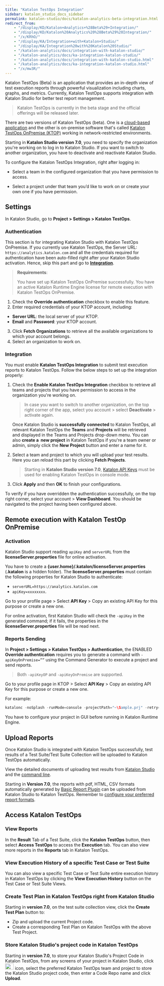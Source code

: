 ```yaml
---
title: "Katalon TestOps Integration" 
sidebar: katalon_studio_docs_sidebar
permalink: katalon-studio/docs/katalon-analytics-beta-integration.html 
redirect_from:
    - "/display/KD/Katalon+Analytics+%28Beta%29+Integration/"
    - "/display/KD/Katalon%20Analytics%20%28Beta%29%20Integration/"
    - "/x/KRhO/"
    - "/display/KA/Integration+with+Katalon+Studio/"
    - "/display/KA/Integration%20with%20Katalon%20Studio/"
    - "/katalon-analytics/docs/integration-with-katalon-studio/"
    - "/katalon-analytics/docs/ka-integration-katalon-studio/"
    - "/katalon-analytics/docs/integration-with-katalon-studio.html"
    - "/katalon-analytics/docs/ka-integration-katalon-studio.html"
    - "/x/mw3R/"
---
```

Katalon TestOps (Beta) is an application that provides an in-depth view of test execution reports through powerful visualization including charts, graphs, and metrics. Currently, Katalon TestOps supports integration with Katalon Studio for better test report management.

> Katalon TestOps is currently in the beta stage and the official offerings will be released later.

There are two versions of Katalon TestOps (beta). One is a [cloud-based application](https://docs.katalon.com/katalon-analytics/docs/overview.html) and the other is on-premise software that's called [Katalon TestOps OnPremise (KTOP)](https://docs.katalon.com/katalon-analytics/docs/ktop-overview.html) working in network-restricted environments. 

Starting in **Katalon Studio version 7.0**, you need to specify the organization you're working on to log in to Katalon Studio. If you want to switch to another organization, you have to deactivate and reactivate Katalon Studio.

To configure the Katalon TestOps Integration, right after logging in:

* Select a team in the configured organization that you have permission to access.

* Select a project under that team you’d like to work on or create your own one if you have permission.

## Settings

In Katalon Studio, go to **Project > Settings > Katalon TestOps**.

### Authentication

This section is for integrating Katalon Studio with Katalon TestOps OnPremise. If you currently use Katalon TestOps, the Server URL: `https://analytics.katalon.com` and all the credentials required for authentication have been auto-filled right after your Katalon Studio activation. Hence, skip this part and go to [**Integration**](https://docs.katalon.com/katalon-studio/docs/katalon-analytics-beta-integration.html#integration).

> **Requirements**:
>
> You have set up Katalon TestOps OnPremise successfully.
> You have an active Katalon Runtime Engine license for remote execution with Katalon TestOps OnPremise.

1. Check the **Override authentication** checkbox to enable this feature.
2. Enter required credentials of your KTOP account, including:

  * **Server URL**: the local server of your KTOP.
  * **Email** and **Password**: your KTOP account.

3. Click **Fetch Organizations** to retrieve all the available organizations to which your account belongs.
4. Select an organization to work on.

### Integration

You must enable **Katalon TestOps Integration** to submit test execution reports to Katalon TestOps. Follow the below steps to set up the integration properly:

1. Check the **Enable Katalon TestOps Integration** checkbox to retrieve all teams and projects that you have permission to access in the organization you're working on.

   > In case you want to switch to another organization, on the top right corner of the app, select you account > select **Deactivate** > activate again.

   Once Katalon Studio is **successfully connected** to Katalon TestOps, all relevant Katalon TestOps the **Teams** and **Projects** will be retrieved and displayed in the Teams and Projects drop-down menu. You can also **create a  new project** in Katalon TestOps if you're a team owner or admin, simply click the **New Project** button and enter a name for it.

2. Select a team and project to which you will upload your test results. Here you can reload this part by clicking **Fetch Projects**.

   > Starting in **Katalon Studio version 7.0**, [Katalon API Keys](/katalon-studio/docs/katalon-apikey-70) must be used for enabling Katalon TestOps in console mode.

3. Click **Apply** and then **OK** to finish your configurations.

To verify if you have overridden the authentication successfully, on the top right corner, select your account > **View Dashboard**. You should be navigated to the project having been configured above.

## Remote execution with Katalon TestOp OnPremise

### Activation

Katalon Studio support reading `apiKey` and `serverURL` from the **licenseServer.properties** file for online activation.

You have to create a **{user.home}/.katalon/licenseServer.properties** (**.katalon** is a hidden folder). The **licenseServer.properties** must contain the following properties for Katalon Studio to authenticate:

* `serverURL=https://analytics.katalon.com`
* `apiKey=xxxxxxxx`.

Go to your profile page > Select **API Key** > Copy an existing API Key for this purpose or create a new one.

For online activation, first Katalon Studio will check the `-apiKey` in the generated command; if it fails, the properties in the **licenseServer.properties** file will be read next.

### Reports Sending

In **Project > Settings > Katalon TestOps > Authentication**, the ENABLED **Override authentication** requires you to generate a command with `-apiKeyOnPremise=””` using the Command Generator to execute a project and send reports.

> Both `-apiKeyOP` and `-apiKeyOnPremise` are supported.

Go to your profile page in KTOP > Select **API Key** > Copy an existing API Key for this purpose or create a new one.

For example:

```groovy
katalonc -noSplash -runMode=console -projectPath="~\Sample.prj" -retry=0 -testSuitePath="Test Suites/Sample Test Suite" -executionProfile="default" -browserType="Chrome" -apiKey="19d******" -apiKeyOnPremise="xxxx"
```

You have to configure your project in GUI before running in Katalon Runtime Engine.

## Upload Reports

Once Katalon Studio is integrated with Katalon TestOps successfully, test results of a Test Suite/Test Suite Collection will be uploaded to Katalon TestOps automatically.

View the detailed documents of uploading test results from [Katalon Studio](https://docs.katalon.com/katalon-analytics/docs/project-management-import-KS.html) and the [command line](https://docs.katalon.com/katalon-analytics/docs/project-management-import-cli.html).

Starting in **Version 7.0**, the reports with pdf, HTML, CSV formats automatically generated by [Basic Report Plugin](https://store.katalon.com/product/59/Basic-Report) can be uploaded from Katalon Studio to Katalon TestOps. Remember to [configure your preferred report formats](https://docs.katalon.com/katalon-studio/docs/basic-report.html#features).

## Access Katalon TestOps

### View Reports

In the **Result** Tab of a Test Suite, click the **Katalon TestOps** button, then select **Access TestOps** to access the **Execution** tab. You can also view more reports in the **Reports** tab in Katalon TestOps.

### View Execution History of a specific Test Case or Test Suite

You can also view a specific Test Case or Test Suite entire execution history in Katalon TestOps by clicking the **View Execution History** button on the Test Case or Test Suite Views.  

### Create Test Plan in Katalon TestOps right from Katalon Studio

Starting in **version 7.0**, on the test suite collection view, click the **Create Test Plan** button to:

* Zip and upload the current Project code.
* Create a corresponding Test Plan on Katalon TestOps with the above Test Project.

### Store Katalon Studio's project code in Katalon TestOps

Starting in **version 7.0**, to store your Katalon Studio's Project Code in Katalon TestOps, from any screens of your project in Katalon Studio, click <img src="https://github.com/katalon-studio/docs-images/raw/master/katalon-studio/docs/katalon-analytics-beta-integration/upload-project-code.png" width="28" height="20.6"> icon, select the preferred Katalon TestOps team and project to store the Katalon Studio project code, then enter a Code Repo name and click **Upload**.
